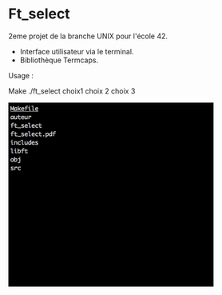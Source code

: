 # Ft_select
2eme projet de la branche UNIX pour l'école 42.
- Interface utilisateur via le terminal.
- Bibliothèque Termcaps.

Usage : 

Make 
./ft_select choix1 choix 2 choix 3


![alt tag](https://raw.githubusercontent.com/artemys/FT_select/master/rendu.png)


